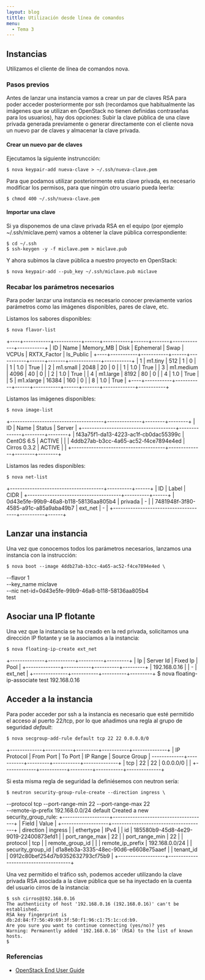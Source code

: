 ```yaml
---
layout: blog
tittle: Utilización desde línea de comandos
menu:
  - Tema 3
---
```


## Instancias

Utilizamos el cliente de línea de comandos nova.

### Pasos previos

Antes de lanzar una instancia vamos a crear un par de claves RSA para poder
acceder posteriormente por ssh (recordamos que habitualmente las imágenes que se
utilizan en OpenStack no tienen definidas contraseñas para los usuarios), hay
dos opciones: Subir la clave pública de una clave privada generada previamente o
generar directamente con el cliente nova un nuevo par de claves y almacenar la
clave privada.

#### Crear un nuevo par de claves

Ejecutamos la siguiente instruncción:

    $ nova keypair-add nueva-clave > ~/.ssh/nueva-clave.pem
	
Para que podamos utilizar posteriormente esta clave privada, es necesario
modificar los permisos, para que ningún otro usuario pueda leerla:

    $ chmod 400 ~/.ssh/nueva-clave.pem
	
#### Importar una clave

Si ya disponemos de una clave privada RSA en el equipo (por ejemplo
~/.ssh/miclave.pem) vamos a obtener la clave pública correspondiente:

    $ cd ~/.ssh
	$ ssh-keygen -y -f miclave.pem > miclave.pub

Y ahora subimos la clave pública a nuestro proyecto en OpenStack:

    $ nova keypair-add --pub_key ~/.ssh/miclave.pub miclave

### Recabar los parámetros necesarios

Para poder lanzar una instancia es necesario conocer previamente varios
parámetros como las imágenes disponibles, pares de clave, etc.

Listamos los sabores disponibles:

    $ nova flavor-list
+----+-----------+-----------+------+-----------+------+-------+-------------+-----------+
| ID | Name      | Memory_MB | Disk | Ephemeral | Swap | VCPUs | RXTX_Factor |
Is_Public |
+----+-----------+-----------+------+-----------+------+-------+-------------+-----------+
| 1  | m1.tiny   | 512       | 1    | 0         |      | 1     | 1.0         |
True      |
| 2  | m1.small  | 2048      | 20   | 0         |      | 1     | 1.0         |
True      |
| 3  | m1.medium | 4096      | 40   | 0         |      | 2     | 1.0         |
True      |
| 4  | m1.large  | 8192      | 80   | 0         |      | 4     | 1.0         |
True      |
| 5  | m1.xlarge | 16384     | 160  | 0         |      | 8     | 1.0         |
True      |
+----+-----------+-----------+------+-----------+------+-------+-------------+-----------+

Listamos las imágenes disponibles:

    $ nova image-list
+--------------------------------------+--------------+--------+--------+
| ID                                   | Name         | Status | Server |
+--------------------------------------+--------------+--------+--------+
| f43a75f1-da13-4223-ac1f-cb0dac55399c | CentOS 6.5   | ACTIVE |        |
| 4ddb27ab-b3cc-4a65-ac52-f4ce7894e4ed | Cirros 0.3.2 | ACTIVE |        |
+--------------------------------------+--------------+--------+--------+

Listamos las redes disponibles:

    $ nova net-list
+--------------------------------------+----------+------+
| ID                                   | Label    | CIDR |
+--------------------------------------+----------+------+
| 0d43e5fe-99b9-46a8-b118-58136aa805b4 | privada  | -    |
| 7481948f-3f80-4585-a91c-a85a9aba49b7 | ext_net  | -    |
+--------------------------------------+----------+------+


## Lanzar una instancia

Una vez que conocemos todos los parámetros necesarios, lanzamos una instancia
con la instrucción:

    $ nova boot --image 4ddb27ab-b3cc-4a65-ac52-f4ce7894e4ed \
--flavor 1 \
--key_name miclave \
--nic net-id=0d43e5fe-99b9-46a8-b118-58136aa805b4 \
test


## Asociar una IP flotante

Una vez que la instancia se ha creado en la red privada, solicitamos una
dirección IP flotante y se la asociamos a la instancia:

    $ nova floating-ip-create ext_net
+--------------+-----------+----------+---------+
| Ip           | Server Id | Fixed Ip | Pool    |
+--------------+-----------+----------+---------+
| 192.168.0.16 |           | -        | ext_net |
+--------------+-----------+----------+---------+
$ nova floating-ip-associate test 192.168.0.16

## Acceder a la instancia

Para poder acceder por ssh a la instancia es necesario que esté permitido el
acceso al puerto 22/tcp, por lo que añadimos una regla al grupo de seguridad
*default*:

    $ nova secgroup-add-rule default tcp 22 22 0.0.0.0/0
+-------------+-----------+---------+-----------+--------------+
| IP Protocol | From Port | To Port | IP Range  | Source Group |
-------------+-----------+---------+-----------+--------------+
| tcp         | 22        | 22      | 0.0.0.0/0 |              |
+-------------+-----------+---------+-----------+--------------+

Si esta misma regla de seguridad la definiésemos con neutron sería:

    $ neutron security-group-rule-create --direction ingress \
--protocol tcp --port-range-min 22 --port-range-max 22 \
--remote-ip-prefix 192.168.0.0/24 default
Created a new security_group_rule:
+-------------------+--------------------------------------+
| Field             | Value                                |
+-------------------+--------------------------------------+
| direction         | ingress                              |
| ethertype         | IPv4                                 |
| id                | 185580b9-45d8-4e29-9019-22400873efd1 |
| port_range_max    | 22                                   |
| port_range_min    | 22                                   |
| protocol          | tcp                                  |
| remote_group_id   |                                      |
| remote_ip_prefix  | 192.168.0.0/24                       |
| security_group_id | d1a8eb3a-3335-48ec-90d6-e6608e75aaef |
| tenant_id         | 0912c80bef254d7b9352632793cf75b9     |
+-------------------+--------------------------------------+

Una vez permitido el tráfico ssh, podemos acceder utilizando la clave privada
RSA asociada a la clave pública que se ha inyectado en la cuenta del usuario
cirros de la instancia:

    $ ssh cirros@192.168.0.16
	The authenticity of host '192.168.0.16 (192.168.0.16)' can't be established.
	RSA key fingerprint is db:2d:84:f7:56:49:69:3f:50:f1:96:c1:75:1c:cd:b9.
	Are you sure you want to continue connecting (yes/no)? yes
	Warning: Permanently added '192.168.0.16' (RSA) to the list of known hosts.
	$ 
	


### Referencias

* <a
  href="http://docs.openstack.org/user-guide/content/cli_launch_instances.html">OpenStack
  End User Guide</a>

